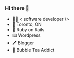 ### Hi there 👋

<!--
**caitmich/caitmich** is a ✨ _special_ ✨ repository because its `README.md` (this file) appears on your GitHub profile.

Here are some ideas to get you started:

- 🔭 I’m currently working on ...
- 🌱 I’m currently learning ...
- 👯 I’m looking to collaborate on ...
- 🤔 I’m looking for help with ...
- 💬 Ask me about ...
- 📫 How to reach me: ...
- 😄 Pronouns: ...
- ⚡ Fun fact: ...
-->
- 👷‍♀️ < software developer />
- 📍 Toronto, ON
- 💎 Ruby on Rails
- ⌨️ Wordpress
- 🖊️ Blogger
-  🧋 Bubble Tea Addict
